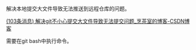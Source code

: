 解决本地提交大文件导致无法推送到远程仓库的问题。

[(103条消息) 解决git不小心提交大文件导致无法提交问题_烹茶室的博客-CSDN博客](https://blog.csdn.net/songtianlun/article/details/107614297)

需要在git bash中执行命令。